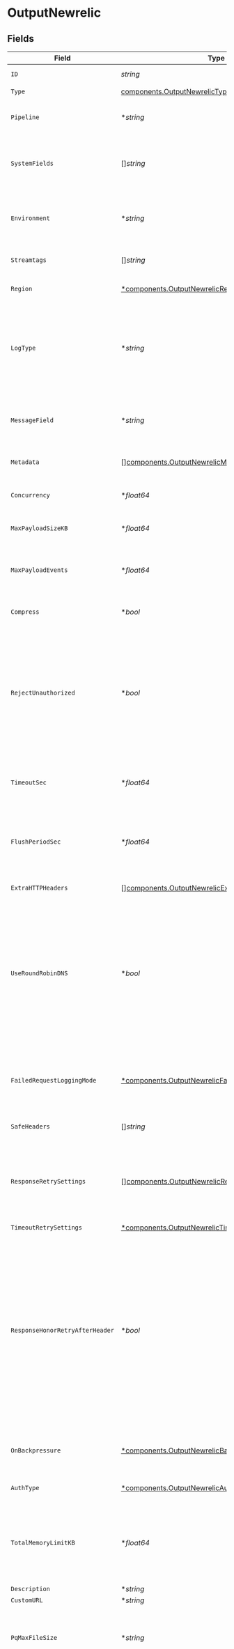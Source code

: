 # OutputNewrelic


## Fields

| Field                                                                                                                                                                                                                                                                                                                                            | Type                                                                                                                                                                                                                                                                                                                                             | Required                                                                                                                                                                                                                                                                                                                                         | Description                                                                                                                                                                                                                                                                                                                                      |
| ------------------------------------------------------------------------------------------------------------------------------------------------------------------------------------------------------------------------------------------------------------------------------------------------------------------------------------------------ | ------------------------------------------------------------------------------------------------------------------------------------------------------------------------------------------------------------------------------------------------------------------------------------------------------------------------------------------------ | ------------------------------------------------------------------------------------------------------------------------------------------------------------------------------------------------------------------------------------------------------------------------------------------------------------------------------------------------ | ------------------------------------------------------------------------------------------------------------------------------------------------------------------------------------------------------------------------------------------------------------------------------------------------------------------------------------------------ |
| `ID`                                                                                                                                                                                                                                                                                                                                             | *string*                                                                                                                                                                                                                                                                                                                                         | :heavy_check_mark:                                                                                                                                                                                                                                                                                                                               | Unique ID for this output                                                                                                                                                                                                                                                                                                                        |
| `Type`                                                                                                                                                                                                                                                                                                                                           | [components.OutputNewrelicType](../../models/components/outputnewrelictype.md)                                                                                                                                                                                                                                                                   | :heavy_check_mark:                                                                                                                                                                                                                                                                                                                               | N/A                                                                                                                                                                                                                                                                                                                                              |
| `Pipeline`                                                                                                                                                                                                                                                                                                                                       | **string*                                                                                                                                                                                                                                                                                                                                        | :heavy_minus_sign:                                                                                                                                                                                                                                                                                                                               | Pipeline to process data before sending out to this output                                                                                                                                                                                                                                                                                       |
| `SystemFields`                                                                                                                                                                                                                                                                                                                                   | []*string*                                                                                                                                                                                                                                                                                                                                       | :heavy_minus_sign:                                                                                                                                                                                                                                                                                                                               | Fields to automatically add to events, such as cribl_pipe. Supports wildcards.                                                                                                                                                                                                                                                                   |
| `Environment`                                                                                                                                                                                                                                                                                                                                    | **string*                                                                                                                                                                                                                                                                                                                                        | :heavy_minus_sign:                                                                                                                                                                                                                                                                                                                               | Optionally, enable this config only on a specified Git branch. If empty, will be enabled everywhere.                                                                                                                                                                                                                                             |
| `Streamtags`                                                                                                                                                                                                                                                                                                                                     | []*string*                                                                                                                                                                                                                                                                                                                                       | :heavy_minus_sign:                                                                                                                                                                                                                                                                                                                               | Tags for filtering and grouping in @{product}                                                                                                                                                                                                                                                                                                    |
| `Region`                                                                                                                                                                                                                                                                                                                                         | [*components.OutputNewrelicRegion](../../models/components/outputnewrelicregion.md)                                                                                                                                                                                                                                                              | :heavy_minus_sign:                                                                                                                                                                                                                                                                                                                               | Which New Relic region endpoint to use.                                                                                                                                                                                                                                                                                                          |
| `LogType`                                                                                                                                                                                                                                                                                                                                        | **string*                                                                                                                                                                                                                                                                                                                                        | :heavy_minus_sign:                                                                                                                                                                                                                                                                                                                               | Name of the logtype to send with events, e.g.: observability, access_log. The event's 'sourcetype' field (if set) will override this value.                                                                                                                                                                                                      |
| `MessageField`                                                                                                                                                                                                                                                                                                                                   | **string*                                                                                                                                                                                                                                                                                                                                        | :heavy_minus_sign:                                                                                                                                                                                                                                                                                                                               | Name of field to send as log message value. If not present, event will be serialized and sent as JSON.                                                                                                                                                                                                                                           |
| `Metadata`                                                                                                                                                                                                                                                                                                                                       | [][components.OutputNewrelicMetadatum](../../models/components/outputnewrelicmetadatum.md)                                                                                                                                                                                                                                                       | :heavy_minus_sign:                                                                                                                                                                                                                                                                                                                               | Fields to add to events from this input                                                                                                                                                                                                                                                                                                          |
| `Concurrency`                                                                                                                                                                                                                                                                                                                                    | **float64*                                                                                                                                                                                                                                                                                                                                       | :heavy_minus_sign:                                                                                                                                                                                                                                                                                                                               | Maximum number of ongoing requests before blocking                                                                                                                                                                                                                                                                                               |
| `MaxPayloadSizeKB`                                                                                                                                                                                                                                                                                                                               | **float64*                                                                                                                                                                                                                                                                                                                                       | :heavy_minus_sign:                                                                                                                                                                                                                                                                                                                               | Maximum size, in KB, of the request body                                                                                                                                                                                                                                                                                                         |
| `MaxPayloadEvents`                                                                                                                                                                                                                                                                                                                               | **float64*                                                                                                                                                                                                                                                                                                                                       | :heavy_minus_sign:                                                                                                                                                                                                                                                                                                                               | Maximum number of events to include in the request body. Default is 0 (unlimited).                                                                                                                                                                                                                                                               |
| `Compress`                                                                                                                                                                                                                                                                                                                                       | **bool*                                                                                                                                                                                                                                                                                                                                          | :heavy_minus_sign:                                                                                                                                                                                                                                                                                                                               | Compress the payload body before sending                                                                                                                                                                                                                                                                                                         |
| `RejectUnauthorized`                                                                                                                                                                                                                                                                                                                             | **bool*                                                                                                                                                                                                                                                                                                                                          | :heavy_minus_sign:                                                                                                                                                                                                                                                                                                                               | Reject certificates not authorized by a CA in the CA certificate path or by another trusted CA (such as the system's).<br/>        Enabled by default. When this setting is also present in TLS Settings (Client Side),<br/>        that value will take precedence.                                                                             |
| `TimeoutSec`                                                                                                                                                                                                                                                                                                                                     | **float64*                                                                                                                                                                                                                                                                                                                                       | :heavy_minus_sign:                                                                                                                                                                                                                                                                                                                               | Amount of time, in seconds, to wait for a request to complete before canceling it                                                                                                                                                                                                                                                                |
| `FlushPeriodSec`                                                                                                                                                                                                                                                                                                                                 | **float64*                                                                                                                                                                                                                                                                                                                                       | :heavy_minus_sign:                                                                                                                                                                                                                                                                                                                               | Maximum time between requests. Small values could cause the payload size to be smaller than the configured Body size limit.                                                                                                                                                                                                                      |
| `ExtraHTTPHeaders`                                                                                                                                                                                                                                                                                                                               | [][components.OutputNewrelicExtraHTTPHeader](../../models/components/outputnewrelicextrahttpheader.md)                                                                                                                                                                                                                                           | :heavy_minus_sign:                                                                                                                                                                                                                                                                                                                               | Headers to add to all events                                                                                                                                                                                                                                                                                                                     |
| `UseRoundRobinDNS`                                                                                                                                                                                                                                                                                                                               | **bool*                                                                                                                                                                                                                                                                                                                                          | :heavy_minus_sign:                                                                                                                                                                                                                                                                                                                               | Enable round-robin DNS lookup. When a DNS server returns multiple addresses, @{product} will cycle through them in the order returned. For optimal performance, consider enabling this setting for non-load balanced destinations.                                                                                                               |
| `FailedRequestLoggingMode`                                                                                                                                                                                                                                                                                                                       | [*components.OutputNewrelicFailedRequestLoggingMode](../../models/components/outputnewrelicfailedrequestloggingmode.md)                                                                                                                                                                                                                          | :heavy_minus_sign:                                                                                                                                                                                                                                                                                                                               | Data to log when a request fails. All headers are redacted by default, unless listed as safe headers below.                                                                                                                                                                                                                                      |
| `SafeHeaders`                                                                                                                                                                                                                                                                                                                                    | []*string*                                                                                                                                                                                                                                                                                                                                       | :heavy_minus_sign:                                                                                                                                                                                                                                                                                                                               | List of headers that are safe to log in plain text                                                                                                                                                                                                                                                                                               |
| `ResponseRetrySettings`                                                                                                                                                                                                                                                                                                                          | [][components.OutputNewrelicResponseRetrySetting](../../models/components/outputnewrelicresponseretrysetting.md)                                                                                                                                                                                                                                 | :heavy_minus_sign:                                                                                                                                                                                                                                                                                                                               | Automatically retry after unsuccessful response status codes, such as 429 (Too Many Requests) or 503 (Service Unavailable)                                                                                                                                                                                                                       |
| `TimeoutRetrySettings`                                                                                                                                                                                                                                                                                                                           | [*components.OutputNewrelicTimeoutRetrySettings](../../models/components/outputnewrelictimeoutretrysettings.md)                                                                                                                                                                                                                                  | :heavy_minus_sign:                                                                                                                                                                                                                                                                                                                               | N/A                                                                                                                                                                                                                                                                                                                                              |
| `ResponseHonorRetryAfterHeader`                                                                                                                                                                                                                                                                                                                  | **bool*                                                                                                                                                                                                                                                                                                                                          | :heavy_minus_sign:                                                                                                                                                                                                                                                                                                                               | Honor any Retry-After header that specifies a delay (in seconds) no longer than 180 seconds after the retry request. @{product} limits the delay to 180 seconds, even if the Retry-After header specifies a longer delay. When enabled, takes precedence over user-configured retry options. When disabled, all Retry-After headers are ignored. |
| `OnBackpressure`                                                                                                                                                                                                                                                                                                                                 | [*components.OutputNewrelicBackpressureBehavior](../../models/components/outputnewrelicbackpressurebehavior.md)                                                                                                                                                                                                                                  | :heavy_minus_sign:                                                                                                                                                                                                                                                                                                                               | How to handle events when all receivers are exerting backpressure                                                                                                                                                                                                                                                                                |
| `AuthType`                                                                                                                                                                                                                                                                                                                                       | [*components.OutputNewrelicAuthenticationMethod](../../models/components/outputnewrelicauthenticationmethod.md)                                                                                                                                                                                                                                  | :heavy_minus_sign:                                                                                                                                                                                                                                                                                                                               | Enter API key directly, or select a stored secret                                                                                                                                                                                                                                                                                                |
| `TotalMemoryLimitKB`                                                                                                                                                                                                                                                                                                                             | **float64*                                                                                                                                                                                                                                                                                                                                       | :heavy_minus_sign:                                                                                                                                                                                                                                                                                                                               | Maximum total size of the batches waiting to be sent. If left blank, defaults to 5 times the max body size (if set). If 0, no limit is enforced.                                                                                                                                                                                                 |
| `Description`                                                                                                                                                                                                                                                                                                                                    | **string*                                                                                                                                                                                                                                                                                                                                        | :heavy_minus_sign:                                                                                                                                                                                                                                                                                                                               | N/A                                                                                                                                                                                                                                                                                                                                              |
| `CustomURL`                                                                                                                                                                                                                                                                                                                                      | **string*                                                                                                                                                                                                                                                                                                                                        | :heavy_minus_sign:                                                                                                                                                                                                                                                                                                                               | N/A                                                                                                                                                                                                                                                                                                                                              |
| `PqMaxFileSize`                                                                                                                                                                                                                                                                                                                                  | **string*                                                                                                                                                                                                                                                                                                                                        | :heavy_minus_sign:                                                                                                                                                                                                                                                                                                                               | The maximum size to store in each queue file before closing and optionally compressing (KB, MB, etc.)                                                                                                                                                                                                                                            |
| `PqMaxSize`                                                                                                                                                                                                                                                                                                                                      | **string*                                                                                                                                                                                                                                                                                                                                        | :heavy_minus_sign:                                                                                                                                                                                                                                                                                                                               | The maximum disk space that the queue can consume (as an average per Worker Process) before queueing stops. Enter a numeral with units of KB, MB, etc.                                                                                                                                                                                           |
| `PqPath`                                                                                                                                                                                                                                                                                                                                         | **string*                                                                                                                                                                                                                                                                                                                                        | :heavy_minus_sign:                                                                                                                                                                                                                                                                                                                               | The location for the persistent queue files. To this field's value, the system will append: /<worker-id>/<output-id>.                                                                                                                                                                                                                            |
| `PqCompress`                                                                                                                                                                                                                                                                                                                                     | [*components.OutputNewrelicCompression](../../models/components/outputnewreliccompression.md)                                                                                                                                                                                                                                                    | :heavy_minus_sign:                                                                                                                                                                                                                                                                                                                               | Codec to use to compress the persisted data                                                                                                                                                                                                                                                                                                      |
| `PqOnBackpressure`                                                                                                                                                                                                                                                                                                                               | [*components.OutputNewrelicQueueFullBehavior](../../models/components/outputnewrelicqueuefullbehavior.md)                                                                                                                                                                                                                                        | :heavy_minus_sign:                                                                                                                                                                                                                                                                                                                               | How to handle events when the queue is exerting backpressure (full capacity or low disk). 'Block' is the same behavior as non-PQ blocking. 'Drop new data' throws away incoming data, while leaving the contents of the PQ unchanged.                                                                                                            |
| `PqMode`                                                                                                                                                                                                                                                                                                                                         | [*components.OutputNewrelicMode](../../models/components/outputnewrelicmode.md)                                                                                                                                                                                                                                                                  | :heavy_minus_sign:                                                                                                                                                                                                                                                                                                                               | In Error mode, PQ writes events to the filesystem if the Destination is unavailable. In Backpressure mode, PQ writes events to the filesystem when it detects backpressure from the Destination. In Always On mode, PQ always writes events to the filesystem.                                                                                   |
| `PqControls`                                                                                                                                                                                                                                                                                                                                     | [*components.OutputNewrelicPqControls](../../models/components/outputnewrelicpqcontrols.md)                                                                                                                                                                                                                                                      | :heavy_minus_sign:                                                                                                                                                                                                                                                                                                                               | N/A                                                                                                                                                                                                                                                                                                                                              |
| `APIKey`                                                                                                                                                                                                                                                                                                                                         | **string*                                                                                                                                                                                                                                                                                                                                        | :heavy_minus_sign:                                                                                                                                                                                                                                                                                                                               | New Relic API key. Can be overridden using __newRelic_apiKey field.                                                                                                                                                                                                                                                                              |
| `TextSecret`                                                                                                                                                                                                                                                                                                                                     | **string*                                                                                                                                                                                                                                                                                                                                        | :heavy_minus_sign:                                                                                                                                                                                                                                                                                                                               | Select or create a stored text secret                                                                                                                                                                                                                                                                                                            |
